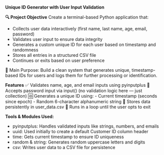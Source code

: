 **Unique ID Generator with User Input Validation**

**🔍 Project Objective**
Create a terminal-based Python application that:
- Collects user data interactively (first name, last name, age, email, password)
- Validates user input to ensure data integrity
- Generates a custom unique ID for each user based on timestamp and randomness
- Stores all entries in a structured CSV file
- Continues or exits based on user preference

🎯 Main Purpose: Build a clean system that generates unique, timestamp-based IDs for users and logs them for further processing or identification.

**Features**
✅ Validates name, age, and email inputs using pyinputplus
🔐 Accepts password input via input() (no validation logic here — just collection)
🆔 Generates a unique ID using:
    - Current timestamp (seconds since epoch)
    - Random 6-character alphanumeric string
🧾 Stores data persistently in user_data.csv
🔁 Runs in a loop until the user opts to exit

**Tools & Modules Used:**
- pyinputplus: Handles validated inputs like strings, numbers, and emails
- uuid:	Used initially to create a default Customer ID column header
- time:	Gets current timestamp to ensure ID uniqueness
- random & string:	Generates random uppercase letters and digits
- csv:	Writes user data to a CSV file for persistence
